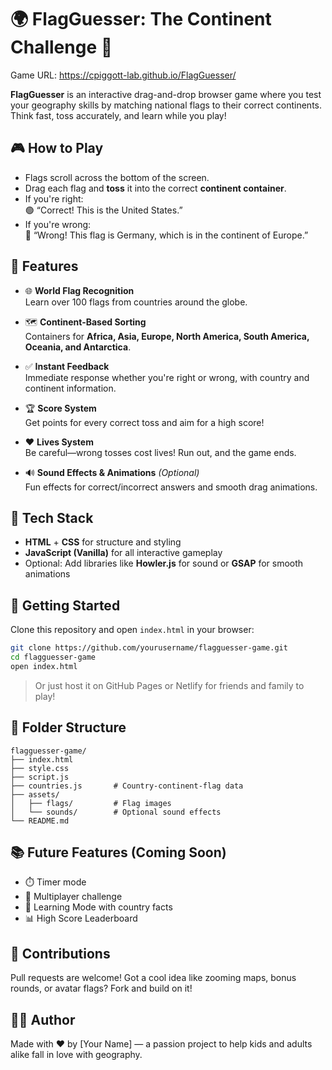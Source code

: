 # 🌍 FlagGuesser: The Continent Challenge 🎌

Game URL: https://cpiggott-lab.github.io/FlagGuesser/

**FlagGuesser** is an interactive drag-and-drop browser game where you test your geography skills by matching national flags to their correct continents. Think fast, toss accurately, and learn while you play!

## 🎮 How to Play

- Flags scroll across the bottom of the screen.
- Drag each flag and **toss** it into the correct **continent container**.
- If you're right:  
  🟢 “Correct! This is the United States.”
- If you're wrong:  
  🔴 “Wrong! This flag is Germany, which is in the continent of Europe.”

## 🧠 Features

- 🌐 **World Flag Recognition**  
  Learn over 100 flags from countries around the globe.

- 🗺️ **Continent-Based Sorting**  
  Containers for **Africa, Asia, Europe, North America, South America, Oceania, and Antarctica**.

- ✅ **Instant Feedback**  
  Immediate response whether you're right or wrong, with country and continent information.

- 🏆 **Score System**  
  Get points for every correct toss and aim for a high score!

- ❤️ **Lives System**  
  Be careful—wrong tosses cost lives! Run out, and the game ends.

- 🔊 **Sound Effects & Animations** _(Optional)_  
  Fun effects for correct/incorrect answers and smooth drag animations.

## 🚀 Tech Stack

- **HTML** + **CSS** for structure and styling
- **JavaScript (Vanilla)** for all interactive gameplay
- Optional: Add libraries like **Howler.js** for sound or **GSAP** for smooth animations

## 🏁 Getting Started

Clone this repository and open `index.html` in your browser:

```bash
git clone https://github.com/yourusername/flagguesser-game.git
cd flagguesser-game
open index.html
```

> Or just host it on GitHub Pages or Netlify for friends and family to play!

## 📁 Folder Structure

```
flagguesser-game/
├── index.html
├── style.css
├── script.js
├── countries.js       # Country-continent-flag data
├── assets/
│   ├── flags/         # Flag images
│   └── sounds/        # Optional sound effects
└── README.md
```

## 📚 Future Features (Coming Soon)

- ⏱️ Timer mode
- 👥 Multiplayer challenge
- 🧠 Learning Mode with country facts
- 📊 High Score Leaderboard

## 🤝 Contributions

Pull requests are welcome! Got a cool idea like zooming maps, bonus rounds, or avatar flags? Fork and build on it!

## 🧑‍💻 Author

Made with ❤️ by [Your Name] — a passion project to help kids and adults alike fall in love with geography.
